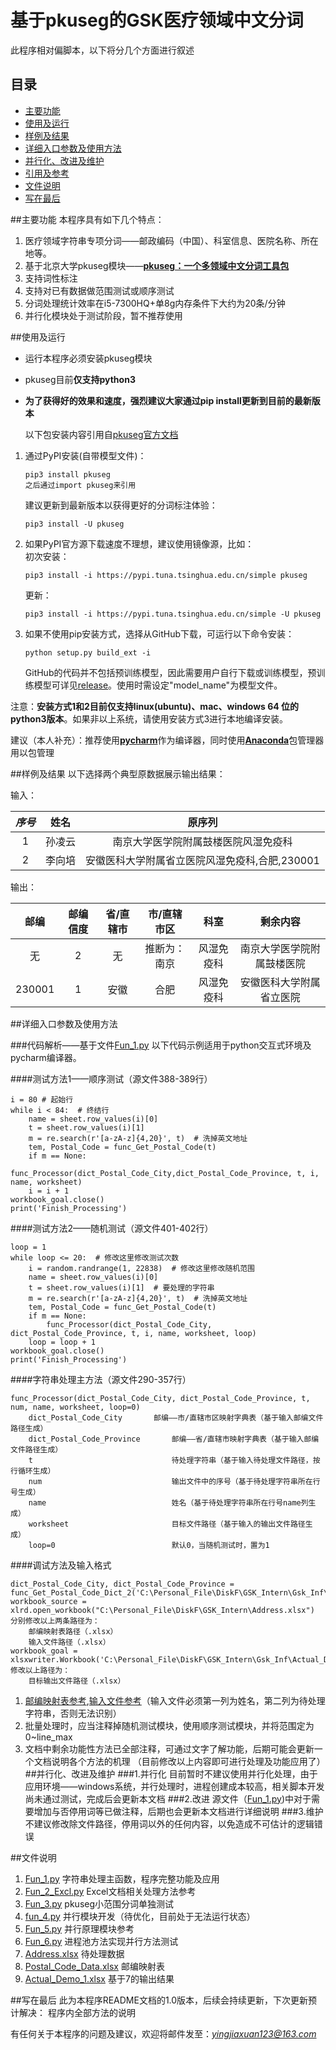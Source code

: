 # 基于pkuseg的GSK医疗领域中文分词
此程序相对偏脚本，以下将分几个方面进行叙述




## 目录

* [主要功能](#主要功能)
* [使用及运行](#使用及运行)
* [样例及结果](#样例及结果)
* [详细入口参数及使用方法](#详细入口参数及使用方法)
* [并行化、改进及维护](#并行化、改进及维护)
* [引用及参考](#引用及参考)
* [文件说明](#文件说明)
* [写在最后](#写在最后)


##主要功能
本程序具有如下几个特点：

1. 医疗领域字符串专项分词——邮政编码（中国）、科室信息、医院名称、所在地等。
2. 基于北京大学pkuseg模块——[**pkuseg：一个多领域中文分词工具包**](https://github.com/lancopku/PKUSeg-python)
3. 支持词性标注
4. 支持对已有数据做范围测试或顺序测试
5. 分词处理统计效率在i5-7300HQ+单8g内存条件下大约为20条/分钟
6. 并行化模块处于测试阶段，暂不推荐使用

##使用及运行
- 运行本程序必须安装pkuseg模块
- pkuseg目前**仅支持python3**
- **为了获得好的效果和速度，强烈建议大家通过pip install更新到目前的最新版本**

    以下包安装内容引用自[pkuseg官方文档](https://github.com/lancopku/PKUSeg-python)
    

1. 通过PyPI安装(自带模型文件)：
	```
	pip3 install pkuseg
	之后通过import pkuseg来引用
	```
	建议更新到最新版本以获得更好的分词标注体验：
	```
   pip3 install -U pkuseg 
    ```
2. 如果PyPI官方源下载速度不理想，建议使用镜像源，比如：   
   初次安装：
	```
	pip3 install -i https://pypi.tuna.tsinghua.edu.cn/simple pkuseg
	```
   更新：
	```
	pip3 install -i https://pypi.tuna.tsinghua.edu.cn/simple -U pkuseg
	```
   
3. 如果不使用pip安装方式，选择从GitHub下载，可运行以下命令安装：
	```
	python setup.py build_ext -i
	```
	
   GitHub的代码并不包括预训练模型，因此需要用户自行下载或训练模型，预训练模型可详见[release](https://github.com/lancopku/pkuseg-python/releases)。使用时需设定"model_name"为模型文件。

注意：**安装方式1和2目前仅支持linux(ubuntu)、mac、windows 64 位的python3版本**。如果非以上系统，请使用安装方式3进行本地编译安装。

建议（本人补充）：推荐使用[**pycharm**](https://www.jetbrains.com/pycharm/download/#section=windows)作为编译器，同时使用[**Anaconda**](https://www.anaconda.com/)包管理器用以包管理



##样例及结果
以下选择两个典型原数据展示输出结果：

输入：

| *序号* | 姓名 | 原序列 |
| :-----: | :--------: | :-----: |
|   1  |     孙凌云 |  南京大学医学院附属鼓楼医院风湿免疫科 |
| 2 |    李向培|  安徽医科大学附属省立医院风湿免疫科,合肥,230001 |

输出：

| 邮编 | 邮编信度 | 省/直辖市 |市/直辖市区 | 科室 | 剩余内容 |
|:----:| :--------: | :-----: |:-----: | :--------: | :-----: |
|无    |2|  无 | 推断为：南京   | 风湿免疫科 |南京大学医学院附属鼓楼医院|
|230001|1|安徽|合肥 |风湿免疫科|安徽医科大学附属省立医院 |

##详细入口参数及使用方法

###代码解析——基于文件[Fun_1.py](https://github.com/yingjiaxuan/Simon/blob/GSK_Intern/GSK_Module_1/Fun_1.py)
以下代码示例适用于python交互式环境及pycharm编译器。

####测试方法1——顺序测试（源文件388-389行）
```python3
i = 80 # 起始行
while i < 84:  # 终结行
    name = sheet.row_values(i)[0]
    t = sheet.row_values(i)[1]
    m = re.search(r'[a-zA-z]{4,20}', t)  # 洗掉英文地址
    tem, Postal_Code = func_Get_Postal_Code(t)
    if m == None:
        func_Processor(dict_Postal_Code_City,dict_Postal_Code_Province, t, i, name, worksheet)
    i = i + 1
workbook_goal.close()
print('Finish_Processing')
```
####测试方法2——随机测试（源文件401-402行）
```python3
loop = 1
while loop <= 20:  # 修改这里修改测试次数
    i = random.randrange(1, 22838)  # 修改这里修改随机范围
    name = sheet.row_values(i)[0]
    t = sheet.row_values(i)[1]  # 要处理的字符串
    m = re.search(r'[a-zA-z]{4,20}', t)  # 洗掉英文地址
    tem, Postal_Code = func_Get_Postal_Code(t)
    if m == None:
        func_Processor(dict_Postal_Code_City, dict_Postal_Code_Province, t, i, name, worksheet, loop)
    loop = loop + 1
workbook_goal.close()
print('Finish_Processing')
```
####字符串处理主方法（源文件290-357行）
```python3
func_Processor(dict_Postal_Code_City, dict_Postal_Code_Province, t, num, name, worksheet, loop=0)
	dict_Postal_Code_City		邮编——市/直辖市区映射字典表（基于输入邮编文件路径生成）
	dict_Postal_Code_Province       邮编——省/直辖市映射字典表（基于输入邮编文件路径生成）
	t                               待处理字符串（基于输入待处理文件路径，按行循环生成）
	num                             输出文件中的序号（基于待处理字符串所在行号生成）
	name                            姓名（基于待处理字符串所在行号name列生成）
	worksheet                       目标文件路径（基于输入的输出文件路径生成）
	loop=0                          默认0，当随机测试时，置为1
```
####调试方法及输入格式
```python3
dict_Postal_Code_City, dict_Postal_Code_Province = func_Get_Postal_Code_Dict_2('C:\Personal_File\DiskF\GSK_Intern\Gsk_Inf\Postal_Code.xlsx')
workbook_source = xlrd.open_workbook("C:\Personal_File\DiskF\GSK_Intern\Address.xlsx")
分别修改以上两条路径为：
    邮编映射表路径（.xlsx）
    输入文件路径（.xlsx）
workbook_goal = xlsxwriter.Workbook('C:\Personal_File\DiskF\GSK_Intern\Gsk_Inf\Actual_Demo_4.xlsx')
修改以上路径为：
    目标输出文件路径（.xlsx）
```

1. [邮编映射表参考](https://github.com/yingjiaxuan/Simon/blob/GSK_Intern/Excel/Postal_Code_Data.xlsx),[输入文件参考](https://github.com/yingjiaxuan/Simon/blob/GSK_Intern/Excel/Address.xlsx)（输入文件必须第一列为姓名，第二列为待处理字符串，否则无法识别）
2. 批量处理时，应当注释掉随机测试模块，使用顺序测试模块，并将范围定为0~line_max
3. 文档中剩余功能性方法已全部注释，可通过文字了解功能，后期可能会更新一个文档说明各个方法的机理
（目前修改以上内容即可进行处理及功能应用了）
##并行化、改进及维护
###1.并行化
目前暂时不建议使用并行化处理，由于应用环境——windows系统，并行处理时，进程创建成本较高，相关脚本开发尚未通过测试，完成后会更新本文档
###2.改进
源文件（[Fun_1.py](https://github.com/yingjiaxuan/Simon/blob/GSK_Intern/GSK_Module_1/Fun_1.py))中对于需要增加与否停用词等已做注释，后期也会更新本文档进行详细说明
###3.维护
不建议修改除文件路径，停用词以外的任何内容，以免造成不可估计的逻辑错误

##文件说明
1. [Fun_1.py](https://github.com/yingjiaxuan/Simon/blob/GSK_Intern/GSK_Module_1/Fun_1.py)
字符串处理主函数，程序完整功能及应用
2. [Fun_2_Excl.py](https://github.com/yingjiaxuan/Simon/blob/GSK_Intern/GSK_Module_1/Fun_2_Excl.py)
Excel文档相关处理方法参考
3. [Fun_3.py](https://github.com/yingjiaxuan/Simon/blob/GSK_Intern/GSK_Module_1/Fun_3.py)
pkuseg小范围分词单独测试
4. [fun_4.py](https://github.com/yingjiaxuan/Simon/blob/GSK_Intern/GSK_Module_1/fun_4.py)
并行模块开发（待优化，目前处于无法运行状态）
5. [Fun_5.py](https://github.com/yingjiaxuan/Simon/blob/GSK_Intern/GSK_Module_1/Fun_5.py)
并行原理模块参考
6. [Fun_6.py](https://github.com/yingjiaxuan/Simon/blob/GSK_Intern/GSK_Module_1/Fun_6.py)
进程池方法实现并行方法测试
7. [Address.xlsx](https://github.com/yingjiaxuan/Simon/blob/GSK_Intern/Excel/Address.xlsx)
待处理数据
8. [Postal_Code_Data.xlsx](https://github.com/yingjiaxuan/Simon/blob/GSK_Intern/Excel/Postal_Code_Data.xlsx)
邮编映射表
9. [Actual_Demo_1.xlsx](https://github.com/yingjiaxuan/Simon/blob/GSK_Intern/Excel/Actual_Demo_1.xlsx)
基于7的输出结果

##写在最后
此为本程序README文档的1.0版本，后续会持续更新，下次更新预计解决：
程序内全部方法的说明

有任何关于本程序的问题及建议，欢迎将邮件发至：[*yingjiaxuan123@163.com*](link)















